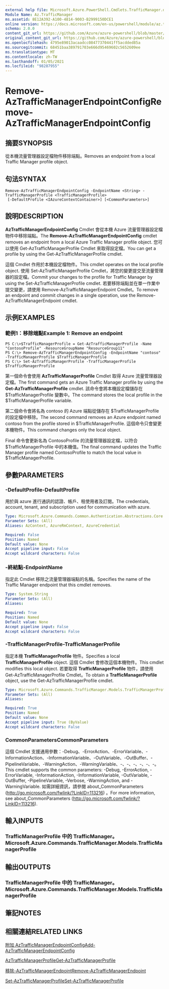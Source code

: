 ```yaml
---
external help file: Microsoft.Azure.PowerShell.Cmdlets.TrafficManager.dll-Help.xml
Module Name: Az.TrafficManager
ms.assetid: 8E12A392-A100-4814-9003-B2999150DCE1
online version: https://docs.microsoft.com/en-us/powershell/module/az.trafficmanager/remove-aztrafficmanagerendpointconfig
schema: 2.0.0
content_git_url: https://github.com/Azure/azure-powershell/blob/master/src/TrafficManager/TrafficManager/help/Remove-AzTrafficManagerEndpointConfig.md
original_content_git_url: https://github.com/Azure/azure-powershell/blob/master/src/TrafficManager/TrafficManager/help/Remove-AzTrafficManagerEndpointConfig.md
ms.openlocfilehash: 4795e89013acaadcc08477370441ff5acdded85a
ms.sourcegitcommit: 68451baa389791703e666d95469602c5652609ee
ms.translationtype: MT
ms.contentlocale: zh-TW
ms.lasthandoff: 01/05/2021
ms.locfileid: "98287955"
---
```

# <span data-ttu-id="ca084-101">Remove-AzTrafficManagerEndpointConfig</span><span class="sxs-lookup"><span data-stu-id="ca084-101">Remove-AzTrafficManagerEndpointConfig</span></span>

## <span data-ttu-id="ca084-102">摘要</span><span class="sxs-lookup"><span data-stu-id="ca084-102">SYNOPSIS</span></span>
<span data-ttu-id="ca084-103">從本機流量管理器設定檔物件移除端點。</span><span class="sxs-lookup"><span data-stu-id="ca084-103">Removes an endpoint from a local Traffic Manager profile object.</span></span>

## <span data-ttu-id="ca084-104">句法</span><span class="sxs-lookup"><span data-stu-id="ca084-104">SYNTAX</span></span>

```
Remove-AzTrafficManagerEndpointConfig -EndpointName <String> -TrafficManagerProfile <TrafficManagerProfile>
 [-DefaultProfile <IAzureContextContainer>] [<CommonParameters>]
```

## <span data-ttu-id="ca084-105">說明</span><span class="sxs-lookup"><span data-stu-id="ca084-105">DESCRIPTION</span></span>
<span data-ttu-id="ca084-106">**AzTrafficManagerEndpointConfig** Cmdlet 會從本機 Azure 流量管理器設定檔物件中移除端點。</span><span class="sxs-lookup"><span data-stu-id="ca084-106">The **Remove-AzTrafficManagerEndpointConfig** cmdlet removes an endpoint from a local Azure Traffic Manager profile object.</span></span>
<span data-ttu-id="ca084-107">您可以使用 Get-AzTrafficManagerProfile Cmdlet 來取得設定檔。</span><span class="sxs-lookup"><span data-stu-id="ca084-107">You can get a profile by using the Get-AzTrafficManagerProfile cmdlet.</span></span>

<span data-ttu-id="ca084-108">這個 Cmdlet 作用於本機設定檔物件。</span><span class="sxs-lookup"><span data-stu-id="ca084-108">This cmdlet operates on the local profile object.</span></span>
<span data-ttu-id="ca084-109">使用 Set-AzTrafficManagerProfile Cmdlet，將您的變更提交至流量管理器的設定檔。</span><span class="sxs-lookup"><span data-stu-id="ca084-109">Commit your changes to the profile for Traffic Manager by using the Set-AzTrafficManagerProfile cmdlet.</span></span>
<span data-ttu-id="ca084-110">若要移除端點並在單一作業中提交變更，請使用 Remove-AzTrafficManagerEndpoint Cmdlet。</span><span class="sxs-lookup"><span data-stu-id="ca084-110">To remove an endpoint and commit changes in a single operation, use the Remove-AzTrafficManagerEndpoint cmdlet.</span></span>

## <span data-ttu-id="ca084-111">示例</span><span class="sxs-lookup"><span data-stu-id="ca084-111">EXAMPLES</span></span>

### <span data-ttu-id="ca084-112">範例1：移除端點</span><span class="sxs-lookup"><span data-stu-id="ca084-112">Example 1: Remove an endpoint</span></span>
```
PS C:\>$TrafficManagerProfile = Get-AzTrafficManagerProfile -Name "ContosoProfile" -ResourceGroupName "ResourceGroup11"
PS C:\> Remove-AzTrafficManagerEndpointConfig -EndpointName "contoso" -TrafficManagerProfile $TrafficManagerProfile 
PS C:\> Set-AzTrafficManagerProfile -TrafficManagerProfile $TrafficManagerProfile
```

<span data-ttu-id="ca084-113">第一個命令會使用 **AzTrafficManagerProfile** Cmdlet 取得 Azure 流量管理器設定檔。</span><span class="sxs-lookup"><span data-stu-id="ca084-113">The first command gets an Azure Traffic Manager profile by using the **Get-AzTrafficManagerProfile** cmdlet.</span></span>
<span data-ttu-id="ca084-114">該命令會將本機設定檔儲存在 $TrafficManagerProfile 變數中。</span><span class="sxs-lookup"><span data-stu-id="ca084-114">The command stores the local profile in the $TrafficManagerProfile variable.</span></span>

<span data-ttu-id="ca084-115">第二個命令會將名為 contoso 的 Azure 端點從儲存在 $TrafficManagerProfile 的設定檔中移除。</span><span class="sxs-lookup"><span data-stu-id="ca084-115">The second command removes an Azure endpoint named contoso from the profile stored in $TrafficManagerProfile.</span></span>
<span data-ttu-id="ca084-116">這個命令只會變更本機物件。</span><span class="sxs-lookup"><span data-stu-id="ca084-116">This command changes only the local object.</span></span>

<span data-ttu-id="ca084-117">Final 命令會更新名為 ContosoProfile 的流量管理器設定檔，以符合 $TrafficManagerProfile 中的本機值。</span><span class="sxs-lookup"><span data-stu-id="ca084-117">The final command updates the Traffic Manager profile named ContosoProfile to match the local value in $TrafficManagerProfile.</span></span>

## <span data-ttu-id="ca084-118">參數</span><span class="sxs-lookup"><span data-stu-id="ca084-118">PARAMETERS</span></span>

### <span data-ttu-id="ca084-119">-DefaultProfile</span><span class="sxs-lookup"><span data-stu-id="ca084-119">-DefaultProfile</span></span>
<span data-ttu-id="ca084-120">用於與 azure 進行通訊的認證、帳戶、租使用者及訂閱。</span><span class="sxs-lookup"><span data-stu-id="ca084-120">The credentials, account, tenant, and subscription used for communication with azure.</span></span>

```yaml
Type: Microsoft.Azure.Commands.Common.Authentication.Abstractions.Core.IAzureContextContainer
Parameter Sets: (All)
Aliases: AzContext, AzureRmContext, AzureCredential

Required: False
Position: Named
Default value: None
Accept pipeline input: False
Accept wildcard characters: False
```

### <span data-ttu-id="ca084-121">-終結點</span><span class="sxs-lookup"><span data-stu-id="ca084-121">-EndpointName</span></span>
<span data-ttu-id="ca084-122">指定此 Cmdlet 移除之流量管理器端點的名稱。</span><span class="sxs-lookup"><span data-stu-id="ca084-122">Specifies the name of the Traffic Manager endpoint that this cmdlet removes.</span></span>

```yaml
Type: System.String
Parameter Sets: (All)
Aliases:

Required: True
Position: Named
Default value: None
Accept pipeline input: False
Accept wildcard characters: False
```

### <span data-ttu-id="ca084-123">-TrafficManagerProfile</span><span class="sxs-lookup"><span data-stu-id="ca084-123">-TrafficManagerProfile</span></span>
<span data-ttu-id="ca084-124">指定本機 **TrafficManagerProfile** 物件。</span><span class="sxs-lookup"><span data-stu-id="ca084-124">Specifies a local **TrafficManagerProfile** object.</span></span>
<span data-ttu-id="ca084-125">這個 Cmdlet 會修改這個本機物件。</span><span class="sxs-lookup"><span data-stu-id="ca084-125">This cmdlet modifies this local object.</span></span>
<span data-ttu-id="ca084-126">若要取得 **TrafficManagerProfile** 物件，請使用 Get-AzTrafficManagerProfile Cmdlet。</span><span class="sxs-lookup"><span data-stu-id="ca084-126">To obtain a **TrafficManagerProfile** object, use the Get-AzTrafficManagerProfile cmdlet.</span></span>

```yaml
Type: Microsoft.Azure.Commands.TrafficManager.Models.TrafficManagerProfile
Parameter Sets: (All)
Aliases:

Required: True
Position: Named
Default value: None
Accept pipeline input: True (ByValue)
Accept wildcard characters: False
```

### <span data-ttu-id="ca084-127">CommonParameters</span><span class="sxs-lookup"><span data-stu-id="ca084-127">CommonParameters</span></span>
<span data-ttu-id="ca084-128">這個 Cmdlet 支援通用參數：-Debug、-ErrorAction、-ErrorVariable、-InformationAction、-InformationVariable、-OutVariable、-OutBuffer、-PipelineVariable、-WarningAction、-WarningVariable、-、-、-、-、-、-。</span><span class="sxs-lookup"><span data-stu-id="ca084-128">This cmdlet supports the common parameters: -Debug, -ErrorAction, -ErrorVariable, -InformationAction, -InformationVariable, -OutVariable, -OutBuffer, -PipelineVariable, -Verbose, -WarningAction, and -WarningVariable.</span></span> <span data-ttu-id="ca084-129">如需詳細資訊，請參閱 about_CommonParameters (http://go.microsoft.com/fwlink/?LinkID=113216) 。</span><span class="sxs-lookup"><span data-stu-id="ca084-129">For more information, see about_CommonParameters (http://go.microsoft.com/fwlink/?LinkID=113216).</span></span>

## <span data-ttu-id="ca084-130">輸入</span><span class="sxs-lookup"><span data-stu-id="ca084-130">INPUTS</span></span>

### <span data-ttu-id="ca084-131">TrafficManagerProfile 中的 TrafficManager。</span><span class="sxs-lookup"><span data-stu-id="ca084-131">Microsoft.Azure.Commands.TrafficManager.Models.TrafficManagerProfile</span></span>

## <span data-ttu-id="ca084-132">輸出</span><span class="sxs-lookup"><span data-stu-id="ca084-132">OUTPUTS</span></span>

### <span data-ttu-id="ca084-133">TrafficManagerProfile 中的 TrafficManager。</span><span class="sxs-lookup"><span data-stu-id="ca084-133">Microsoft.Azure.Commands.TrafficManager.Models.TrafficManagerProfile</span></span>

## <span data-ttu-id="ca084-134">筆記</span><span class="sxs-lookup"><span data-stu-id="ca084-134">NOTES</span></span>

## <span data-ttu-id="ca084-135">相關連結</span><span class="sxs-lookup"><span data-stu-id="ca084-135">RELATED LINKS</span></span>

[<span data-ttu-id="ca084-136">附加 AzTrafficManagerEndpointConfig</span><span class="sxs-lookup"><span data-stu-id="ca084-136">Add-AzTrafficManagerEndpointConfig</span></span>](./Add-AzTrafficManagerEndpointConfig.md)

[<span data-ttu-id="ca084-137">AzTrafficManagerProfile</span><span class="sxs-lookup"><span data-stu-id="ca084-137">Get-AzTrafficManagerProfile</span></span>](./Get-AzTrafficManagerProfile.md)

[<span data-ttu-id="ca084-138">移除-AzTrafficManagerEndpoint</span><span class="sxs-lookup"><span data-stu-id="ca084-138">Remove-AzTrafficManagerEndpoint</span></span>](./Remove-AzTrafficManagerEndpoint.md)

[<span data-ttu-id="ca084-139">Set-AzTrafficManagerProfile</span><span class="sxs-lookup"><span data-stu-id="ca084-139">Set-AzTrafficManagerProfile</span></span>](./Set-AzTrafficManagerProfile.md)



